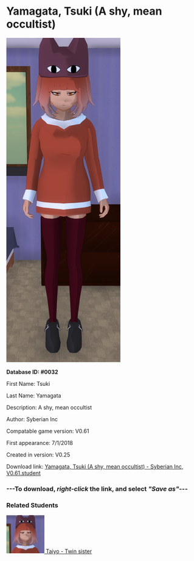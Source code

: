 # Yamagata, Tsuki (A shy, mean occultist)

<img src="../../Files/Images/Yamagata, Tsuki (A shy, mean occultist).png" title="Yamagata, Tsuki (A shy, mean occultist) - Syberian Inc, V0.61">

**Database ID: #0032**

First Name: Tsuki

Last Name: Yamagata

Description: A shy, mean occultist

Author: Syberian Inc

Compatable game version: V0.61

First appearance: 7/1/2018

Created in version: V0.25

Download link: <a href="https://raw.githubusercontent.com/Arbiter1223/Daigaku-Gurashi-Custom-Students/master/Files/Student%20Files/Yamagata%2C%20Tsuki%20(A%20shy%2C%20mean%20occultist)%20-%20Syberian%20Inc%2C%20V0.61.student">Yamagata, Tsuki (A shy, mean occultist) - Syberian Inc, V0.61.student</a>

### ---**To download, _right-click_ the link, and select _"Save as"_**---

### Related Students

<a href="Yamagata, Taiyo (A popular judgemental pervert).md"><img src="../../Files/Thumbs/Yamagata, Taiyo (A popular judgemental pervert).png" height="100" width="100" title="Yamagata, Taiyo (A popular judgemental pervert) - Syberian Inc, V0.61"></a><a href="Yamagata, Taiyo (A popular judgemental pervert).md"> Taiyo - Twin sister</a>

